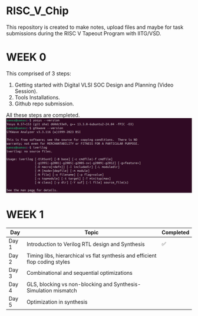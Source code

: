 # RISC_V_Chip
This repository is created to make notes, upload files and maybe for task submissions during the RISC V Tapeout Program with IITG/VSD.

# WEEK 0
This comprised of 3 steps: 
1. Getting started with Digital VLSI SOC Design and Planning (Video Session).
2. Tools Installations.
3. Github repo submission.

All these steps are completed.
![Tools Installation](week_0/1-Tools%20installation%20instructions.png)

# WEEK 1

| Day | Topic | Completed |
|-----|-------|-----------|
| Day 1 | Introduction to Verilog RTL design and Synthesis | ✅ |
| Day 2 | Timing libs, hierarchical vs flat synthesis and efficient flop coding styles |  |
| Day 3 | Combinational and sequential optimizations |  |
| Day 4 | GLS, blocking vs non-blocking and Synthesis-Simulation mismatch |  |
| Day 5 | Optimization in synthesis |  |




